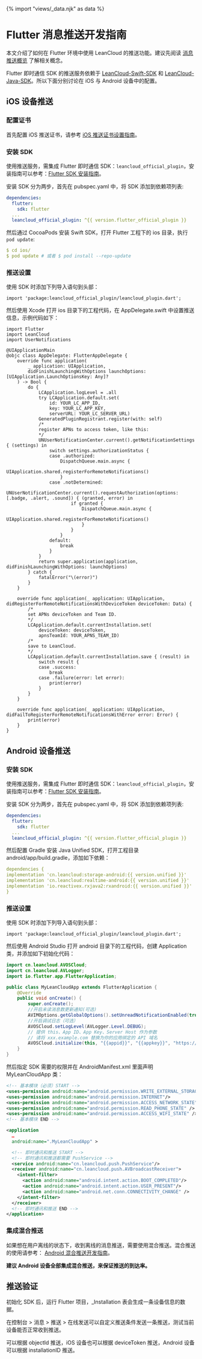 {% import "views/_data.njk" as data %}

# Flutter 消息推送开发指南

本文介绍了如何在 Flutter 环境中使用 LeanCloud 的推送功能。建议先阅读 [消息推送概览](push_guide.html) 了解相关概念。

Flutter 即时通信 SDK 的推送服务依赖于 [LeanCloud-Swift-SDK](https://github.com/leancloud/swift-sdk) 和 [LeanCloud-Java-SDK](https://github.com/leancloud/java-unified-sdk)。所以下面分别讨论在 iOS 与 Android 设备中的配置。

## iOS 设备推送

### 配置证书

首先配置 iOS 推送证书，请参考 [iOS 推送证书设置指南](ios_push_cert.html)。

### 安装 SDK

使用推送服务，需集成 Flutter 即时通信 SDK：`leancloud_official_plugin`，安装指南可以参考：[Flutter SDK 安装指南](sdk_setup-flutter.html#即时通信)。

安装 SDK 分为两步，首先在 pubspec.yaml 中，将 SDK 添加到依赖项列表:

```yaml
dependencies:
  flutter:
    sdk: flutter
  ...
  leancloud_official_plugin: ^{{ version.flutter_official_plugin }}
```
然后通过 CocoaPods 安装 Swift SDK，打开 Flutter 工程下的 ios 目录，执行 `pod update`:

```yaml
$ cd ios/
$ pod update # 或者 $ pod install --repo-update
```

### 推送设置

使用 SDK 时添加下列导入语句到头部：

```
import 'package:leancloud_official_plugin/leancloud_plugin.dart';
```
然后使用 Xcode 打开 ios 目录下的工程代码，在 AppDelegate.swift 中设置推送信息，示例代码如下：

```
import Flutter
import LeanCloud
import UserNotifications

@UIApplicationMain
@objc class AppDelegate: FlutterAppDelegate {
    override func application(
        _ application: UIApplication,
        didFinishLaunchingWithOptions launchOptions: [UIApplication.LaunchOptionsKey: Any]?
    ) -> Bool {
        do {
            LCApplication.logLevel = .all
            try LCApplication.default.set(
                id: YOUR_LC_APP_ID,
                key: YOUR_LC_APP_KEY,
                serverURL: YOUR_LC_SERVER_URL)
            GeneratedPluginRegistrant.register(with: self)
            /*
            register APNs to access token, like this:
            */ 
            UNUserNotificationCenter.current().getNotificationSettings { (settings) in
                switch settings.authorizationStatus {
                case .authorized:
                    DispatchQueue.main.async {
                        UIApplication.shared.registerForRemoteNotifications()
                    }
                case .notDetermined:
                    UNUserNotificationCenter.current().requestAuthorization(options: [.badge, .alert, .sound]) { (granted, error) in
                        if granted {
                            DispatchQueue.main.async {
                                UIApplication.shared.registerForRemoteNotifications()
                            }
                        }
                    }
                default:
                    break
                }
            }
            return super.application(application, didFinishLaunchingWithOptions: launchOptions)
        } catch {
            fatalError("\(error)")
        }
    }
    
    override func application(_ application: UIApplication, didRegisterForRemoteNotificationsWithDeviceToken deviceToken: Data) {
        /*
        set APNs deviceToken and Team ID.
        */
        LCApplication.default.currentInstallation.set(
            deviceToken: deviceToken,
            apnsTeamId: YOUR_APNS_TEAM_ID)
        /*
        save to LeanCloud.
        */
        LCApplication.default.currentInstallation.save { (result) in
            switch result {
            case .success:
                break
            case .failure(error: let error):
                print(error)
            }
        }
    }

    override func application(_ application: UIApplication, didFailToRegisterForRemoteNotificationsWithError error: Error) {
        print(error)
    }
}
```


## Android 设备推送

### 安装 SDK

使用推送服务，需集成 Flutter 即时通信 SDK：`leancloud_official_plugin`，安装指南可以参考：[Flutter SDK 安装指南](sdk_setup-flutter.html#即时通信)。

安装 SDK 分为两步，首先在 pubspec.yaml 中，将 SDK 添加到依赖项列表:

```yaml
dependencies:
  flutter:
    sdk: flutter
  ...
  leancloud_official_plugin: ^{{ version.flutter_official_plugin }}
```
然后配置 Gradle 安装 Java Unified SDK，打开工程目录 android/app/build.gradle，添加如下依赖：

```yaml
dependencies {
implementation 'cn.leancloud:storage-android:{{ version.unified }}'
implementation 'cn.leancloud:realtime-android:{{ version.unified }}'
implementation 'io.reactivex.rxjava2:rxandroid:{{ version.unified }}'
}
```

### 推送设置

使用 SDK 时添加下列导入语句到头部：

```
import 'package:leancloud_official_plugin/leancloud_plugin.dart';
```

然后使用 Android Studio 打开 android 目录下的工程代码，创建 Application 类，并添加如下初始化代码：

```java
import cn.leancloud.AVOSCloud;
import cn.leancloud.AVLogger;
import io.flutter.app.FlutterApplication;

public class MyLeanCloudApp extends FlutterApplication {
    @Override
    public void onCreate() {
        super.onCreate();
        //开启未读消息数更新通知(可选)
        AVIMOptions.getGlobalOptions().setUnreadNotificationEnabled(true);
        //开启调试日志（可选）
        AVOSCloud.setLogLevel(AVLogger.Level.DEBUG);
        // 提供 this、App ID、App Key、Server Host 作为参数
        // 请将 xxx.example.com 替换为你的应用绑定的 API 域名
        AVOSCloud.initialize(this, "{{appid}}", "{{appkey}}", "https://please-replace-with-your-customized.domain.com");
    }
}
```

然后指定 SDK 需要的权限并在 AndroidManifest.xml 里面声明 MyLeanCloudApp 类：

```xml
<!-- 基本模块（必须）START -->
<uses-permission android:name="android.permission.WRITE_EXTERNAL_STORAGE" />
<uses-permission android:name="android.permission.INTERNET"/>
<uses-permission android:name="android.permission.ACCESS_NETWORK_STATE" />
<uses-permission android:name="android.permission.READ_PHONE_STATE" />
<uses-permission android:name="android.permission.ACCESS_WIFI_STATE" />
<!-- 基本模块 END -->

<application
  …
  android:name=".MyLeanCloudApp" >

  <!-- 即时通讯和推送 START -->
  <!-- 即时通讯和推送都需要 PushService -->
  <service android:name="cn.leancloud.push.PushService"/>
  <receiver android:name="cn.leancloud.push.AVBroadcastReceiver">
    <intent-filter>
      <action android:name="android.intent.action.BOOT_COMPLETED"/>
      <action android:name="android.intent.action.USER_PRESENT"/>
      <action android:name="android.net.conn.CONNECTIVITY_CHANGE" />
    </intent-filter>
  </receiver>
  <!-- 即时通讯和推送 END -->
</application>
```

### 集成混合推送

如果想在用户离线的状态下，收到离线的消息推送，需要使用混合推送。混合推送的使用请参考： [Android 混合推送开发指南](android_mixpush_guide.html)。

**建议 Android 设备全部集成混合推送，来保证推送的到达率。**


## 推送验证

初始化 SDK 后，运行 Flutter 项目，_Installation 表会生成一条设备信息的数据。

在控制台 > 消息 > 推送 > 在线发送可以自定义推送条件发送一条推送，测试当前设备能否正常收到推送。

可以根据 objectId 推送，iOS 设备也可以根据 deviceToken 推送，Android 设备可以根据 installationID 推送。




